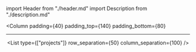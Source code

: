 import Header from "./header.md"
import Description from "./description.md"

<Column
  padding={40}
  padding_top={140}
  padding_bottom={80}
>

  <Header />

  ---

  <Description />

  <List
    type={["projects"]}
    row_separation={50}
    column_separation={100}
  />

</Column>
